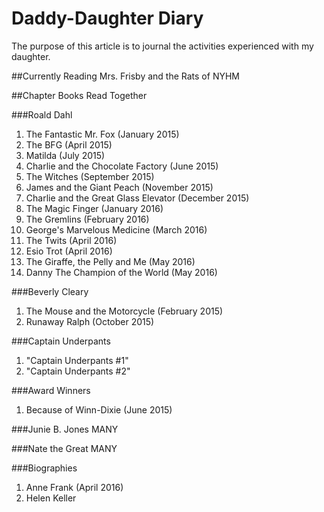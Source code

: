 # Daddy-Daughter Diary

The purpose of this article is to journal the activities experienced with my daughter.

##Currently Reading
Mrs. Frisby and the Rats of NYHM

##Chapter Books Read Together

###Roald Dahl
1. The Fantastic Mr. Fox (January 2015)
2. The BFG (April 2015)
3. Matilda (July 2015)
4. Charlie and the Chocolate Factory (June 2015)
5. The Witches (September 2015)
6. James and the Giant Peach (November 2015)
7. Charlie and the Great Glass Elevator (December 2015)
8. The Magic Finger (January 2016)
9. The Gremlins (February 2016)
9. George's Marvelous Medicine (March 2016)
10. The Twits (April 2016)
11. Esio Trot (April 2016)
12. The Giraffe, the Pelly and Me (May 2016)
13. Danny The Champion of the World (May 2016)

###Beverly Cleary
1. The Mouse and the Motorcycle (February 2015)
2. Runaway Ralph (October 2015)

###Captain Underpants
1. "Captain Underpants #1"
2. "Captain Underpants #2"

###Award Winners
1. Because of Winn-Dixie (June 2015)

###Junie B. Jones
MANY

###Nate the Great
MANY

###Biographies
1. Anne Frank (April 2016)
2. Helen Keller